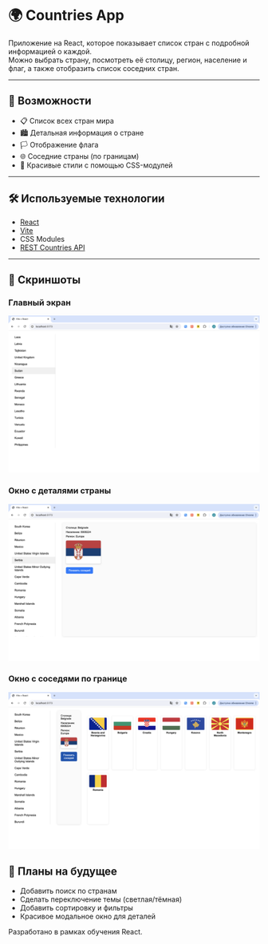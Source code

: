 # 🌍 Countries App

Приложение на React, которое показывает список стран с подробной информацией о каждой.  
Можно выбрать страну, посмотреть её столицу, регион, население и флаг, а также отобразить список соседних стран.

---

## 🚀 Возможности
- 📋 Список всех стран мира
- 🏙️ Детальная информация о стране
- 🏳️ Отображение флага
- 🌐 Соседние страны (по границам)
- 🎨 Красивые стили с помощью CSS-модулей

---

## 🛠️ Используемые технологии
- [React](https://react.dev/)
- [Vite](https://vitejs.dev/)
- CSS Modules
- [REST Countries API](https://restcountries.com/)

---

## 📸 Скриншоты

### Главный экран
![Главный экран](./screenshots/main.png)

### Окно с деталями страны
![Детали страны](./screenshots/countryItem.png)

### Окно с соседями по границе
![Детали страны](./screenshots/neighbours.png)

## 📌 Планы на будущее

- Добавить поиск по странам
- Сделать переключение темы (светлая/тёмная)
- Добавить сортировку и фильтры
- Красивое модальное окно для деталей

Разработано в рамках обучения React.
